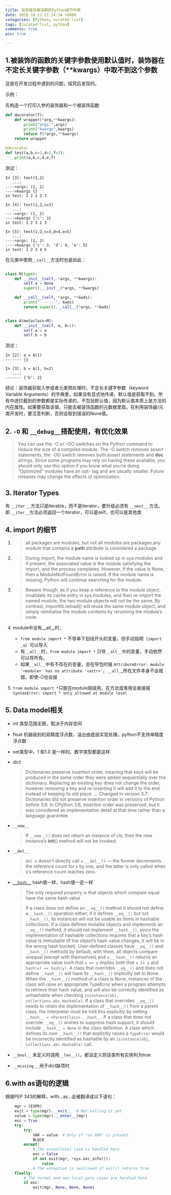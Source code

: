 ```yaml
---
title: 容易被忽略误解的Python细节列表
date: 2020-10-21 21:14:34 +0800
categories: [Python, curated-list]
tags: [curated-list, python] 
comments: true
pin: true

---
```




## 1.被装饰的函数的关键字参数使用默认值时，装饰器在不定长关键字参数（**kwargs）中取不到这个参数

这是在开发过程中遇到的问题，探究后发现的。

示例：

先构造一个打印入参的装饰器和一个被装饰函数

```python
def decorator(f):
    def wrapper(*arg,**kwargs):
        print("args:",args)
        print("kwargs",kwargs)
        return f(*args,**kwargs)
    return wrapper

@decorator
def test(a,b,c=1,d=2,f=3):
    print(a,b,c,d,e,f)
```

测试：

```
In [3]: test(1,2)
   ...:
---->args: (1, 2)
---->kwargs {}
in test: 1 2 1 2 3

In [4]: test(1,2,c=3)
   ...:
---->args: (1, 2)
---->kwargs {'c': 3}
in test: 1 2 3 2 3

In [5]: test(1,2,c=3,d=4,e=5)
   ...:
---->args: (1, 2)
---->kwargs {'c': 3, 'd': 4, 'e': 5}
in test: 1 2 3 4 5

```


在元类中使用`__call__`方法时也是如此：

```python

class M(type):
    def __init__(self, *args, **kwargs):
        self.a = None
        super().__init__(*args, **kwargs)

    def __call__(self, *args, **kwds):
        print("-------", kwds)
        return super().__call__(*args, **kwds)


class A(metaclass=M):
    def __init__(self, a, b=1):
        self.a = a
        self.b = b

```
测试：
```
In [2]: a = A(1)
------- {}

In [3]: b = A(1, b=2)
   ...:
------- {'b': 2}
```

结论：装饰器获取入参或者元类预处理时，不定长关键字参数（keyword Variable Arguments）的字典里，如果没有显式地传递，默认值是获取不到。所有中途拦截到的参数都是实际传递的，不包括默认值，因为默认值本质上是方法的内在属性。如果要获取该值，只能去被装饰函数的元数据里取。在利用装饰器/元类开发时，要注意判断，否则会取到错误的None值。

## 2. `-O` 和 `__debug__`搭配使用，有优化效果


> You can use the -O or -OO switches on the Python command to reduce the size of a compiled module. The -O switch removes assert statements, the -OO switch removes both assert statements and __doc__ strings. Since some programs may rely on having these available, you should only use this option if you know what you’re doing. “Optimized” modules have an opt- tag and are usually smaller. Future releases may change the effects of optimization.


## 3. Iterator Types

有 ```__iter__``` 方法只是iterable，而不是iterator，要升级必须有 ```__next__``` 方法。即 ```__iter__```方法必须返回一个iterator，可以是self，也可以是其他类


## 4. import 的细节

1. >all packages are modules, but not all modules are packages.any module that contains a __path__ attribute is considered a package.

2. >During import, the module name is looked up in sys.modules and if present, the associated value is the module satisfying the import, and the process completes. However, if the value is None, then a ModuleNotFoundError is raised. If the module name is missing, Python will continue searching for the module.

3. >Beware though, as if you keep a reference to the module object, invalidate its cache entry in sys.modules, and then re-import the named module, the two module objects will not be the same. By contrast, importlib.reload() will reuse the same module object, and simply reinitialise the module contents by rerunning the module’s code.

4. module中没有__all__时，
     - ```from module import *``` 不导单下划线开头的变量，但手动指明（```import _a```）可以导入
     - 有```__all__```时，```from module import *``` 只导```__all__```中的变量，手动依然可以导所有。
     - 如果```__all__```中有不存在的变量，会在导包时报 ```AttributeError: module '<module>' has no attribute '<attr>'```，```__all_```_所在文件本身不会报错，即使-O也会报

5. ```from module import *```只能在module层级用，在方法或类用会直接报 ```SyntaxError: import * only allowed at module level```


## 5. Data model相关


* int 类型范围无限，取决于内存空间
* float 机器级别的双精度浮点数，溢出由底层实现处理，python不支持单精度浮点数
* set类型中，1 和1.0 是一样的。数字类型都是这样
* dict 
  > Dictionaries preserve insertion order, meaning that keys will be produced in the same order they were added sequentially over the dictionary. Replacing an existing key does not change the order, however removing a key and re-inserting it will add it to the end instead of keeping its old place.
  > ...
  > Changed in version 3.7: Dictionaries did not preserve insertion order in versions of Python before 3.6. In CPython 3.6, insertion order was preserved, but it was considered an implementation detail at that time rather than a language guarantee.

* ```__new__```
  > If ```__new__()``` does not return an instance of cls, then the new instance’s __init__() method will not be invoked.

* ```__del__```
  > ```del x``` doesn’t directly call ```x.__del__()``` — the former decrements the reference count for x by one, and the latter is only called when x’s reference count reaches zero.

* [```__hash__```](https://docs.python.org/3.9/reference/datamodel.html#object.__hash__)
    hash值一样，hash值一定一样
    > The only required property is that objects which compare equal have the same hash value

    > If a class does not define an ```__eq__()``` method it should not define a ```__hash__()``` operation either; if it defines ```__eq__()``` but not ```__hash__()```, its instances will not be usable as items in hashable collections. If a class defines mutable objects and implements an ```__eq__()``` method, it should not implement ```__hash__()```, since the implementation of hashable collections requires that a key’s hash value is immutable (if the object’s hash value changes, it will be in the wrong hash bucket).
    > User-defined classes have ```__eq__()``` and ```__hash__()``` methods by default; with them, all objects compare unequal (except with themselves) and ```x.__hash__()``` returns an appropriate value such that ```x == y``` implies both that ```x is y``` and ```hash(x) == hash(y)```.
    > A class that overrides ```__eq__()``` and does not define ```__hash__()``` will have its ```__hash__()``` implicitly set to None. When the ```__hash__()``` method of a class is None, instances of the class will raise an appropriate TypeError when a program attempts to retrieve their hash value, and will also be correctly identified as unhashable when checking ```isinstance(obj, collections.abc.Hashable)```.
    > If a class that overrides ```__eq__()``` needs to retain the implementation of ```__hash__()``` from a parent class, the interpreter must be told this explicitly by setting ```__hash__ = <ParentClass>.__hash__```.
    > If a class that does not override ```__eq__()``` wishes to suppress hash support, it should include ```__hash__ = None``` in the class definition. A class which defines its own ```__hash__()``` that explicitly raises a ```TypeError``` would be incorrectly identified as hashable by an ```isinstance(obj, collections.abc.Hashable)``` call.

* ```__bool__```
    未定义时调用```__len__()```，都没定义则该类所有实例判为true
    

* ```__missing__```
  用于dict缺项时



## 6.with as语句的逻辑



根据PEP 343的解释，with…as…会被翻译成以下语句：
```python
    mgr = (EXPR)
    exit = type(mgr).__exit__  # Not calling it yet
    value = type(mgr).__enter__(mgr)
    exc = True
    try:
        try:
            VAR = value  # Only if "as VAR" is present
            BLOCK
        except:
            # The exceptional case is handled here
            exc = False
            if not exit(mgr, *sys.exc_info()):
                raise
            # The exception is swallowed if exit() returns true
    finally:
        # The normal and non-local-goto cases are handled here
        if exc:
            exit(mgr, None, None, None)
```